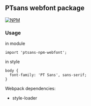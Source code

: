 ## PTsans webfont package

[![NPM](https://nodei.co/npm-dl/postcss-focus-hover.png?months=1)](https://nodei.co/npm/ptsans-npm-webfont/)

### Usage

in module
```
import 'ptsans-npm-webfont';
```

in style

```
body {
  font-family: 'PT Sans', sans-serif;
}
```

Webpack dependencies:
- style-loader
